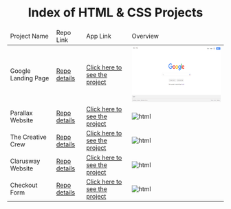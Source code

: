 <p align="center"> 
  
<h1 align="center">Index of HTML & CSS Projects</h1>

</p>

<table>
    <thead>
        <tr>
            <td>Project Name</td>
            <td>Repo Link</td>
            <td>App Link</td>
            <td>Overview</td>
        </tr>
    </thead>
    <tbody>
        <tr>
            <td>Google Landing Page</td>
            <td><a href="https://github.com/furkan-cloud/002-Google-Landing-Page" target="_blank">Repo details</a></td>
            <td><a href="https://furkan-cloud.github.io/002-Google-Landing-Page/" target="_blank">Click here to see the project</a></td>
            <td><img style="width:500px;" src="./images/googlelandingpage.png" alt="html" height=130></td> 
        </tr>
        <tr>
            <td>Parallax Website</td>
            <td><a href="https://github.com/furkan-cloud/003-Parallax-Website" target="_blank">Repo details</a></td>
            <td><a href="https://furkan-cloud.github.io/003-Parallax-Website/" target="_blank">Click here to see the project</a></td>
            <td><img style="width:500px;" src="./gifs/parallaxwebsite.gif" alt="html" height=130></td> 
        </tr>
        <tr>
            <td>The Creative Crew</td>
            <td><a href="https://github.com/furkan-cloud/Club-Team-Page" target="_blank">Repo details</a></td>
            <td><a href="https://furkan-cloud.github.io/Club-Team-Page/" target="_blank">Click here to see the project</a></td>
            <td><img style="width:500px;" src="./gifs/clubteampage.gif" alt="html" height=130></td> 
        </tr>
        <tr>
            <td>Clarusway Website</td>
            <td><a href="https://github.com/furkan-cloud/004-Website-page-design" target="_blank">Repo details</a></td>
            <td><a href="https://furkan-cloud.github.io/004-Website-page-design/" target="_blank">Click here to see the project</a></td>
            <td><img style="width:500px;" src="./gifs/websitepagedesign.gif" alt="html" height=130></td> 
        </tr> 
        <tr>
            <td>Checkout Form</td>
            <td><a href="https://github.com/furkan-cloud/003-Checkout-Form-Teamwork" target="_blank">Repo details</a></td>
            <td><a href="https://furkan-cloud.github.io/003-Checkout-Form-Teamwork/" target="_blank">Click here to see the project</a></td>
            <td><img style="width:500px;" src="./images/checkoutform.gif" alt="html" height=130></td> 
        </tr>
</tbody>
</table>

